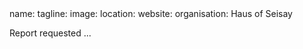 <section src='project2.html'>
name: 
tagline: 
image: 
location: 
website: 
organisation: Haus of Seisay

Report requested ...

</section>


